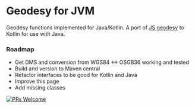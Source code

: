 # Geodesy for JVM
Geodesy functions implemented for Java/Kotlin. A port of [JS geodesy](https://github.com/chrisveness/geodesy) to Kotlin for use with Java.

### Roadmap
* Get DMS and conversion from WGS84 <-> OSGB36 working and tested
* Build and version to Maven central
* Refactor interfaces to be good for Kotlin and Java
* Improve this page
* Add missing classes

[![PRs Welcome](https://img.shields.io/badge/PRs-welcome-brightgreen.svg?style=flat-square)](http://makeapullrequest.com)

